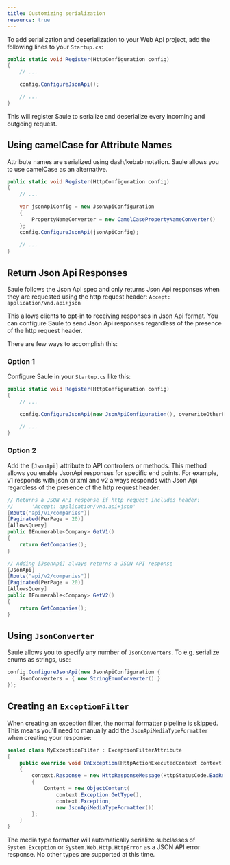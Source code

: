 ```yaml
---
title: Customizing serialization
resource: true
---
```


To add serialization and deserialization to your Web Api project,
add the following lines to your `Startup.cs`:

```csharp
public static void Register(HttpConfiguration config)
{
    // ...

    config.ConfigureJsonApi();

    // ...
}
```

This will register Saule to serialize and deserialize every incoming
and outgoing request.

## Using camelCase for Attribute Names

Attribute names are serialized using dash/kebab notation.
Saule allows you to use camelCase as an alternative.

```csharp
public static void Register(HttpConfiguration config)
{
    // ...

    var jsonApiConfig = new JsonApiConfiguration
    {
        PropertyNameConverter = new CamelCasePropertyNameConverter()
    };
    config.ConfigureJsonApi(jsonApiConfig);
    
    // ...
}
```

## Return Json Api Responses

Saule follows the Json Api spec and only returns Json Api responses
when they are requested using the http request header:
`Accept: application/vnd.api+json`

This allows clients to opt-in to receiving responses in Json Api format.
You can configure Saule to send Json Api responses regardless of the
presence of the http request header.

There are few ways to accomplish this:

### Option 1

Configure Saule in your `Startup.cs` like this:

```csharp
public static void Register(HttpConfiguration config)
{
    // ...

    config.ConfigureJsonApi(new JsonApiConfiguration(), overwriteOtherFormatters: true);

    // ...
}
```

### Option 2

Add the `[JsonApi]` attribute to API controllers or methods.
This method allows you enable JsonApi responses for specific
end points.  For example, v1 responds with json or xml and v2
always responds with Json Api regardless of the
presence of the http request header.

```csharp
// Returns a JSON API response if http request includes header:
//      'Accept: application/vnd.api+json'
[Route("api/v1/companies")]
[Paginated(PerPage = 20)]
[AllowsQuery]
public IEnumerable<Company> GetV1()
{
    return GetCompanies();
}

// Adding [JsonApi] always returns a JSON API response
[JsonApi]
[Route("api/v2/companies")]
[Paginated(PerPage = 20)]        
[AllowsQuery]
public IEnumerable<Company> GetV2()
{
    return GetCompanies();
}
```

## Using `JsonConverter`

Saule allows you to specify any number of `JsonConverters`.
To e.g. serialize enums as strings, use:

```csharp
config.ConfigureJsonApi(new JsonApiConfiguration {
    JsonConverters = { new StringEnumConverter() }
});
```

## Creating an `ExceptionFilter`

When creating an exception filter, the normal formatter pipeline is skipped.
This means you'll need to manually add the `JsonApiMediaTypeFormatter` when
creating your response:
```csharp
sealed class MyExceptionFilter : ExceptionFilterAttribute
{
    public override void OnException(HttpActionExecutedContext context)
    {
        context.Response = new HttpResponseMessage(HttpStatusCode.BadRequest)
        {
            Content = new ObjectContent(
                context.Exception.GetType(),
                context.Exception,
                new JsonApiMediaTypeFormatter())
        };
    }
}
```
The media type formatter will automatically serialize subclasses of `System.Exception`
or `System.Web.Http.HttpError` as a JSON API error response. No other types are supported
at this time.
